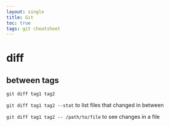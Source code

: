 ```yaml
---
layout: single
title: Git
toc: true
tags: git cheatsheet
---
```


# diff
## between tags

`git diff tag1 tag2`

`git diff tag1 tag2 --stat` to list files that changed in between

`git diff tag1 tag2 -- /path/to/file` to see changes in a file
